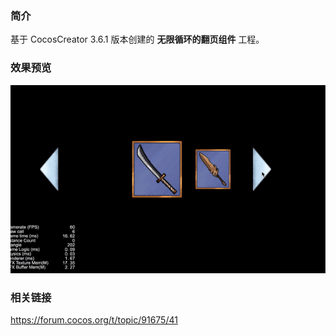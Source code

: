### 简介
基于 CocosCreator 3.6.1 版本创建的 **无限循环的翻页组件** 工程。

### 效果预览
![image](../../../gif/202201/2022012054.gif)

### 相关链接
https://forum.cocos.org/t/topic/91675/41